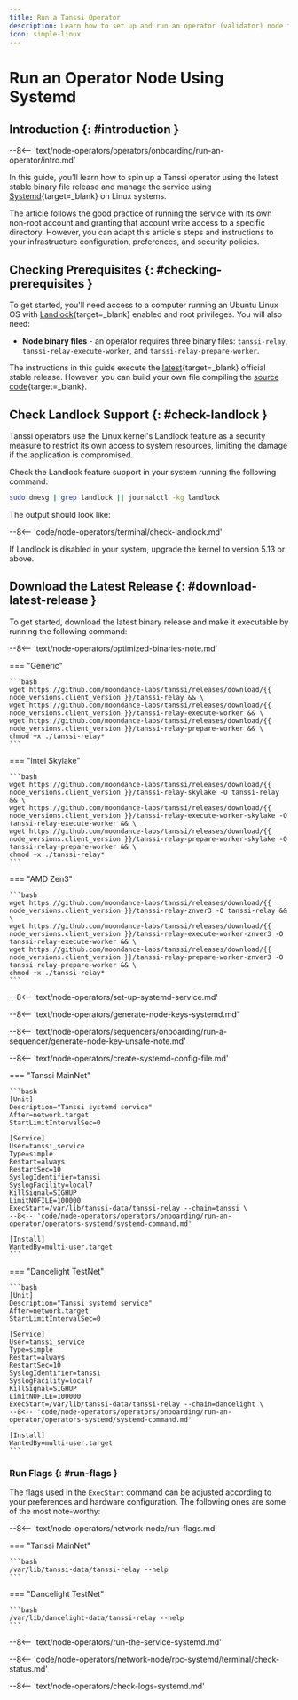 ```yaml
---
title: Run a Tanssi Operator
description: Learn how to set up and run an operator (validator) node for Tanssi networks using Systemd, allowing you to participate in the protocol and earn rewards.
icon: simple-linux
---
```


# Run an Operator Node Using Systemd

## Introduction {: #introduction }

--8<-- 'text/node-operators/operators/onboarding/run-an-operator/intro.md'

In this guide, you'll learn how to spin up a Tanssi operator using the latest stable binary file release and manage the service using [Systemd](https://systemd.io){target=\_blank} on Linux systems.

The article follows the good practice of running the service with its own non-root account and granting that account write access to a specific directory. However, you can adapt this article's steps and instructions to your infrastructure configuration, preferences, and security policies.

## Checking Prerequisites {: #checking-prerequisites }

To get started, you'll need access to a computer running an Ubuntu Linux OS with [Landlock](https://docs.kernel.org/security/landlock.html){target=\_blank} enabled and root privileges. You will also need:

- **Node binary files** - an operator requires three binary files: `tanssi-relay`, `tanssi-relay-execute-worker`, and `tanssi-relay-prepare-worker`.

The instructions in this guide execute the [latest](https://github.com/moondance-labs/tanssi/releases/latest){target=\_blank} official stable release. However, you can build your own file compiling the [source code](https://github.com/moondance-labs/tanssi){target=\_blank}.

## Check Landlock Support {: #check-landlock }

Tanssi operators use the Linux kernel's Landlock feature as a security measure to restrict its own access to system resources, limiting the damage if the application is compromised.

Check the Landlock feature support in your system running the following command:

```bash
sudo dmesg | grep landlock || journalctl -kg landlock
```

The output should look like:

--8<-- 'code/node-operators/terminal/check-landlock.md'

If Landlock is disabled in your system, upgrade the kernel to version 5.13 or above.

## Download the Latest Release {: #download-latest-release }

To get started, download the latest binary release and make it executable by running the following command:

--8<-- 'text/node-operators/optimized-binaries-note.md'

=== "Generic"

    ```bash
    wget https://github.com/moondance-labs/tanssi/releases/download/{{ node_versions.client_version }}/tanssi-relay && \
    wget https://github.com/moondance-labs/tanssi/releases/download/{{ node_versions.client_version }}/tanssi-relay-execute-worker && \
    wget https://github.com/moondance-labs/tanssi/releases/download/{{ node_versions.client_version }}/tanssi-relay-prepare-worker && \
    chmod +x ./tanssi-relay*
    ```

=== "Intel Skylake"

    ```bash
    wget https://github.com/moondance-labs/tanssi/releases/download/{{ node_versions.client_version }}/tanssi-relay-skylake -O tanssi-relay && \
    wget https://github.com/moondance-labs/tanssi/releases/download/{{ node_versions.client_version }}/tanssi-relay-execute-worker-skylake -O tanssi-relay-execute-worker && \
    wget https://github.com/moondance-labs/tanssi/releases/download/{{ node_versions.client_version }}/tanssi-relay-prepare-worker-skylake -O tanssi-relay-prepare-worker && \
    chmod +x ./tanssi-relay*
    ```

=== "AMD Zen3"

    ```bash
    wget https://github.com/moondance-labs/tanssi/releases/download/{{ node_versions.client_version }}/tanssi-relay-znver3 -O tanssi-relay && \
    wget https://github.com/moondance-labs/tanssi/releases/download/{{ node_versions.client_version }}/tanssi-relay-execute-worker-znver3 -O tanssi-relay-execute-worker && \
    wget https://github.com/moondance-labs/tanssi/releases/download/{{ node_versions.client_version }}/tanssi-relay-prepare-worker-znver3 -O tanssi-relay-prepare-worker && \
    chmod +x ./tanssi-relay*
    ```

--8<-- 'text/node-operators/set-up-systemd-service.md'

--8<-- 'text/node-operators/generate-node-keys-systemd.md'

--8<-- 'text/node-operators/sequencers/onboarding/run-a-sequencer/generate-node-key-unsafe-note.md'

--8<-- 'text/node-operators/create-systemd-config-file.md'

=== "Tanssi MainNet"

    ```bash
    [Unit]
    Description="Tanssi systemd service"
    After=network.target
    StartLimitIntervalSec=0

    [Service]
    User=tanssi_service
    Type=simple
    Restart=always
    RestartSec=10
    SyslogIdentifier=tanssi
    SyslogFacility=local7
    KillSignal=SIGHUP
    LimitNOFILE=100000
    ExecStart=/var/lib/tanssi-data/tanssi-relay --chain=tanssi \
    --8<-- 'code/node-operators/operators/onboarding/run-an-operator/operators-systemd/systemd-command.md'
    
    [Install]
    WantedBy=multi-user.target
    ```

=== "Dancelight TestNet"

    ```bash
    [Unit]
    Description="Tanssi systemd service"
    After=network.target
    StartLimitIntervalSec=0

    [Service]
    User=tanssi_service
    Type=simple
    Restart=always
    RestartSec=10
    SyslogIdentifier=tanssi
    SyslogFacility=local7
    KillSignal=SIGHUP
    LimitNOFILE=100000
    ExecStart=/var/lib/tanssi-data/tanssi-relay --chain=dancelight \
    --8<-- 'code/node-operators/operators/onboarding/run-an-operator/operators-systemd/systemd-command.md'

    [Install]
    WantedBy=multi-user.target
    ```

### Run Flags {: #run-flags }

The flags used in the `ExecStart` command can be adjusted according to your preferences and hardware configuration. The following ones are some of the most note-worthy:

--8<-- 'text/node-operators/network-node/run-flags.md'

=== "Tanssi MainNet"

    ```bash
    /var/lib/tanssi-data/tanssi-relay --help
    ```

=== "Dancelight TestNet"
    
    ```bash
    /var/lib/dancelight-data/tanssi-relay --help
    ```

--8<-- 'text/node-operators/run-the-service-systemd.md'

--8<-- 'code/node-operators/network-node/rpc-systemd/terminal/check-status.md'

--8<-- 'text/node-operators/check-logs-systemd.md'